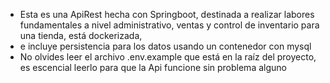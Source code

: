 - Esta es una ApiRest hecha con Springboot, destinada a realizar labores fundamentales a nivel administrativo, ventas y control de inventario para una tienda, está dockerizada,
- e incluye persistencia para los datos usando un contenedor con mysql
- No olvides leer el archivo .env.example que está en la raíz del proyecto, es escencial leerlo para que la Api funcione sin problema alguno 
